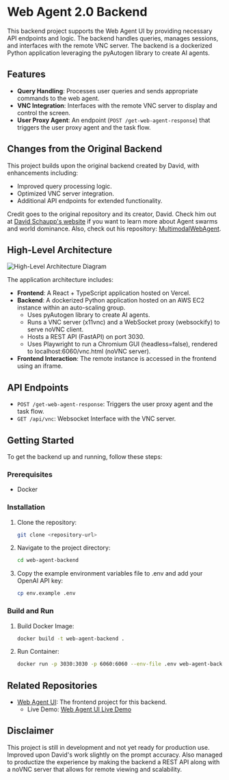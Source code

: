 # Web Agent 2.0 Backend

This backend project supports the Web Agent UI by providing necessary API endpoints and logic. The backend handles queries, manages sessions, and interfaces with the remote VNC server. The backend is a dockerized Python application leveraging the pyAutogen library to create AI agents.

## Features

- **Query Handling**: Processes user queries and sends appropriate commands to the web agent.
- **VNC Integration**: Interfaces with the remote VNC server to display and control the screen.
- **User Proxy Agent**: An endpoint (`POST /get-web-agent-response`) that triggers the user proxy agent and the task flow.

## Changes from the Original Backend

This project builds upon the original backend created by David, with enhancements including:

- Improved query processing logic.
- Optimized VNC server integration.
- Additional API endpoints for extended functionality.

Credit goes to the original repository and its creator, David. Check him out at [David Schaupp's website](https://www.david-schaupp.com/about) if you want to learn more about Agent swarms and world dominance. Also, check out his repository: [MultimodalWebAgent](https://github.com/schauppi/MultimodalWebAgent).

## High-Level Architecture

![High-Level Architecture Diagram](architecture-diagram.png)

The application architecture includes:

- **Frontend**: A React + TypeScript application hosted on Vercel.
- **Backend**: A dockerized Python application hosted on an AWS EC2 instance within an auto-scaling group.
  - Uses pyAutogen library to create AI agents.
  - Runs a VNC server (x11vnc) and a WebSocket proxy (websockify) to serve noVNC client.
  - Hosts a REST API (FastAPI) on port 3030.
  - Uses Playwright to run a Chromium GUI (headless=false), rendered to localhost:6060/vnc.html (noVNC server).
- **Frontend Interaction**: The remote instance is accessed in the frontend using an iframe.

## API Endpoints

- `POST /get-web-agent-response`: Triggers the user proxy agent and the task flow.
- `GET /api/vnc`: Websocket Interface with the VNC server.


## Getting Started

To get the backend up and running, follow these steps:

### Prerequisites

- Docker

### Installation

1. Clone the repository:
   ```sh
   git clone <repository-url>

2. Navigate to the project directory:
   ```sh
   cd web-agent-backend

3. Copy the example environment variables file to .env and add your OpenAI API key:
   ```sh
   cp env.example .env

### Build and Run

1. Build Docker Image:
   ```sh
   docker build -t web-agent-backend .

2. Run Container:
   ```sh
   docker run -p 3030:3030 -p 6060:6060 --env-file .env web-agent-backend

## Related Repositories

- [Web Agent UI](https://github.com/your-username/web-agent-ui): The frontend project for this backend.
  - Live Demo: [Web Agent UI Live Demo](https://web-agent-ui.vercel.app/)

## Disclaimer

This project is still in development and not yet ready for production use. Improved upon David's work slightly on the prompt accuracy. Also managed to productize the experience by making the backend a REST API along with a noVNC server that allows for remote viewing and scalability.